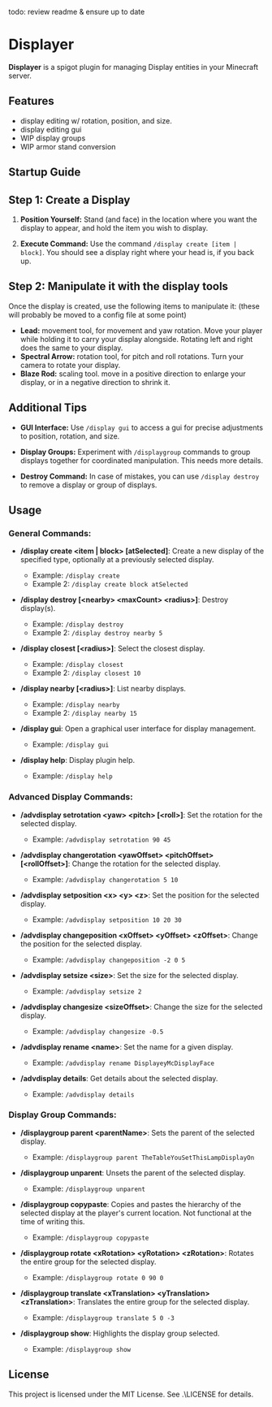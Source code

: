 todo: review readme & ensure up to date

# Displayer

**Displayer** is a spigot plugin for managing Display entities in your Minecraft server.

## Features

- display editing w/ rotation, position, and size.
- display editing gui
- WIP display groups
- WIP armor stand conversion

## Startup Guide

## Step 1: Create a Display

1. **Position Yourself:** Stand (and face) in the location where you want the display to appear, and hold the item you wish to display.

2. **Execute Command:** Use the command `/display create [item | block]`. You should see a display right where your head is, if you back up.

## Step 2: Manipulate it with the display tools

Once the display is created, use the following items to manipulate it: (these will probably be moved to a config file at some point)
- **Lead:** movement tool, for movement and yaw rotation. Move your player while holding it to carry your display alongside. Rotating left and right does the same to your display. 
- **Spectral Arrow:** rotation tool, for pitch and roll rotations. Turn your camera to rotate your display.
- **Blaze Rod:** scaling tool. move in a positive direction to enlarge your display, or in a negative direction to shrink it.

## Additional Tips

- **GUI Interface:** Use `/display gui` to access a gui for precise adjustments to position, rotation, and size.

- **Display Groups:** Experiment with `/displaygroup` commands to group displays together for coordinated manipulation. This needs more details.

- **Destroy Command:** In case of mistakes, you can use `/display destroy` to remove a display or group of displays.
## Usage

### General Commands:

- **/display create \<item | block\> [atSelected]**: Create a new display of the specified type, optionally at a previously selected display.
  - Example: `/display create`
  - Example 2: `/display create block atSelected`

- **/display destroy [\<nearby\> \<maxCount\> \<radius\>]**: Destroy display(s).
  - Example: `/display destroy`
  - Example 2: `/display destroy nearby 5`

- **/display closest [\<radius\>]**: Select the closest display.
  - Example: `/display closest`
  - Example 2: `/display closest 10`

- **/display nearby [\<radius\>]**: List nearby displays.
  - Example: `/display nearby`
  - Example 2: `/display nearby 15`

- **/display gui**: Open a graphical user interface for display management.
  - Example: `/display gui`

- **/display help**: Display plugin help.
  - Example: `/display help`

### Advanced Display Commands:

- **/advdisplay setrotation \<yaw> \<pitch> [\<roll\>]**: Set the rotation for the selected display.
  - Example: `/advdisplay setrotation 90 45`

- **/advdisplay changerotation \<yawOffset> \<pitchOffset> [\<rollOffset\>]**: Change the rotation for the selected display.
  - Example: `/advdisplay changerotation 5 10`

- **/advdisplay setposition \<x> \<y> \<z>**: Set the position for the selected display.
  - Example: `/advdisplay setposition 10 20 30`

- **/advdisplay changeposition \<xOffset> \<yOffset> \<zOffset>**: Change the position for the selected display.
  - Example: `/advdisplay changeposition -2 0 5`

- **/advdisplay setsize \<size>**: Set the size for the selected display.
  - Example: `/advdisplay setsize 2`

- **/advdisplay changesize \<sizeOffset>**: Change the size for the selected display.
  - Example: `/advdisplay changesize -0.5`

- **/advdisplay rename \<name>**: Set the name for a given display.
  - Example: `/advdisplay rename DisplayeyMcDisplayFace`

- **/advdisplay details**: Get details about the selected display.
  - Example: `/advdisplay details`

### Display Group Commands:

- **/displaygroup parent \<parentName>**: Sets the parent of the selected display.
  - Example: `/displaygroup parent TheTableYouSetThisLampDisplayOn`

- **/displaygroup unparent**: Unsets the parent of the selected display.
  - Example: `/displaygroup unparent`

- **/displaygroup copypaste**: Copies and pastes the hierarchy of the selected display at the player's current location. Not functional at the time of writing this.
  - Example: `/displaygroup copypaste`

- **/displaygroup rotate \<xRotation> \<yRotation> \<zRotation>**: Rotates the entire group for the selected display.
  - Example: `/displaygroup rotate 0 90 0`

- **/displaygroup translate \<xTranslation> \<yTranslation> \<zTranslation>**: Translates the entire group for the selected display.
  - Example: `/displaygroup translate 5 0 -3`

- **/displaygroup show**: Highlights the display group selected.
  - Example: `/displaygroup show`
    
## License

This project is licensed under the MIT License. See .\LICENSE for details.

